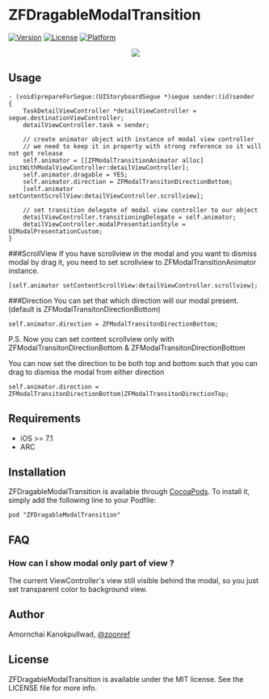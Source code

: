# ZFDragableModalTransition

[![Version](https://img.shields.io/cocoapods/v/ZFDragableModalTransition.svg?style=flat)](http://cocoadocs.org/docsets/ZFDragableModalTransition)
[![License](https://img.shields.io/cocoapods/l/ZFDragableModalTransition.svg?style=flat)](http://cocoadocs.org/docsets/ZFDragableModalTransition)
[![Platform](https://img.shields.io/cocoapods/p/ZFDragableModalTransition.svg?style=flat)](http://cocoadocs.org/docsets/ZFDragableModalTransition)

<p align="center"><img src="https://raw.githubusercontent.com/zoonooz/ZFDragableModalTransition/master/Screenshot/ss.gif"/></p>

## Usage

```objc
- (void)prepareForSegue:(UIStoryboardSegue *)segue sender:(id)sender
{
    TaskDetailViewController *detailViewController = segue.destinationViewController;
    detailViewController.task = sender;

    // create animator object with instance of modal view controller
    // we need to keep it in property with strong reference so it will not get release
    self.animator = [[ZFModalTransitionAnimator alloc] initWithModalViewController:detailViewController];
    self.animator.dragable = YES;
    self.animator.direction = ZFModalTransitonDirectionBottom;
    [self.animator setContentScrollView:detailViewController.scrollview];

    // set transition delegate of modal view controller to our object
    detailViewController.transitioningDelegate = self.animator;
    detailViewController.modalPresentationStyle = UIModalPresentationCustom;
}
```
###ScrollView
If you have scrollview in the modal and you want to dismiss modal by drag it, you need to set scrollview to ZFModalTransitionAnimator instance.
```objc
[self.animator setContentScrollView:detailViewController.scrollview];
```

###Direction
You can set that which direction will our modal present. (default is ZFModalTransitonDirectionBottom)
```objc
self.animator.direction = ZFModalTransitonDirectionBottom;
```
P.S. Now you can set content scrollview only with ZFModalTransitonDirectionBottom & ZFModalTransitonDirectionBottom

You can now set the direction to be both top and bottom such that you
can drag to dismiss the modal from either direction
``` obj
self.animator.direction =
ZFModalTransitonDirectionBottom|ZFModalTransitonDirectionTop;
```

## Requirements
- iOS >= 7.1
- ARC

## Installation

ZFDragableModalTransition is available through [CocoaPods](http://cocoapods.org). To install
it, simply add the following line to your Podfile:

    pod "ZFDragableModalTransition"

## FAQ

### How can I show modal only part of view ?
The current ViewController's view still visible behind the modal, so you just set transparent color to background view.

## Author

Amornchai Kanokpullwad, [@zoonref](https://twitter.com/zoonref)

## License

ZFDragableModalTransition is available under the MIT license. See the LICENSE file for more info.
